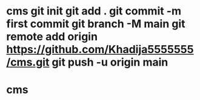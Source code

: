 # cms git init git add . git commit -m first commit git branch -M main git remote add origin https://github.com/Khadija5555555/cms.git git push -u origin main
# cms
